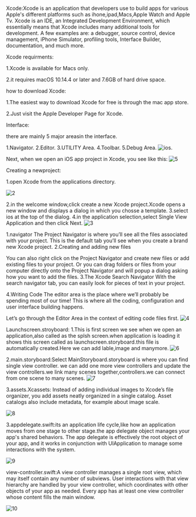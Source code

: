 # 
Xcode:Xcode is an application that developers use to build apps for various Apple's different platforms such as ihone,ipad,Macs,Apple Watch and Apple Tv.
Xcode is an IDE, an Integrated Development Environment, which essentially means that Xcode includes many additional tools for development. A few examples are: a debugger, source control, device management, iPhone Simulator, profiling tools, Interface Builder, documentation, and much more.

Xcode requirments:

1.Xcode is available for Macs only.

2.it requires macOS 10.14.4 or later and 7.6GB of hard drive space.

how to download Xcode:

1.The easiest way to download Xcode for free is through the mac app store.

2.Just visit the Apple Developer Page for Xcode.

Interface:

there are mainly 5 major areasin the interface.

1.Navigator.
2.Editor.
3.UTILITY Area.
4.Toolbar.
5.Debug Area.
![ios](https://user-images.githubusercontent.com/74370444/106992896-82643b80-679f-11eb-9f1e-31a5883b9027.PNG).

Next, when we open an iOS app project in Xcode, you see like this:
![5](https://user-images.githubusercontent.com/74370444/106997458-ef300380-67a8-11eb-9526-f459a3344010.PNG)



Creating a newproject:

1.open Xcode from the applications directory.


![2](https://user-images.githubusercontent.com/74370444/106995483-04a32e80-67a5-11eb-8107-dadc55d84325.PNG)


2.in the welcome window,click create a new Xcode project.Xcode opens a new window and displays a dialog in which you chosse a template.
3.select ios at the top of the dialog.
4.in the application selection,select Single View Application and then click Next.
![3](https://user-images.githubusercontent.com/74370444/106995587-3a481780-67a5-11eb-9a2e-0c4aec9729d8.PNG)

1.navigator
The Project Navigator is where you’ll see all the files associated with your project. This is the default tab you’ll see when you create a brand new Xcode project.
2.Creating and adding new files

You can also right click on the Project Navigator and create new files or add existing files to your project. Or you can drag folders or files from your computer directly onto the Project Navigator and will popup a dialog asking how you want to add the files.
3.The Xcode Search Navigator
With the search navigator tab, you can easily look for pieces of text in your project.

4.Writing Code
The editor area is the place where we’ll probably be spending most of our time! This is where all the coding, configuration and user interface building happens.

Let’s go through the Editor Area in the context of editing code files first.
![4](https://user-images.githubusercontent.com/74370444/106997670-4b932300-67a9-11eb-8c03-8a967e6312f3.PNG)

Launchscreen.stroyboard:
1.This is first screen we see when we open an application,also called as the splsh screen.when application is loading it shows this screen called as launchscreen.storyboard.this file is automatically created.Here we can add lable,image and manymore.
![6](https://user-images.githubusercontent.com/74370444/107005760-31137680-67b6-11eb-923a-80a1e97f65a6.PNG)


2.main.storyboard:Select MainStoryboard.storyboard is where you can find single view controller. we can add one more view controllers and update the view controllers.we link many scenes together,controllers.we can connect from one scene to many scenes.
![7](https://user-images.githubusercontent.com/74370444/107005773-353f9400-67b6-11eb-9eaf-3dd89e74dde8.PNG)

3.assets.Xcassets: Instead of adding individual images to Xcode’s file organizer, you add assets neatly organized in a single catalog. Asset catalogs also include metadata, for example about image scale.


![8](https://user-images.githubusercontent.com/74370444/107005783-37a1ee00-67b6-11eb-9cbc-194804629d7f.PNG)


3.appdelegate.swift:its an application life cycle,like how an application moves from one stage to other stage.the app delegate object manages your app's shared behaviors. The app delegate is effectively the root object of your app, and it works in conjunction with UIApplication to manage some interactions with the system.

![9](https://user-images.githubusercontent.com/74370444/107005793-3cff3880-67b6-11eb-910a-695847dfcc28.PNG)

view-controller.swift:A view controller manages a single root view, which may itself contain any number of subviews. User interactions with that view hierarchy are handled by your view controller, which coordinates with other objects of your app as needed. Every app has at least one view controller whose content fills the main window.


![10](https://user-images.githubusercontent.com/74370444/107006757-a0d63100-67b7-11eb-9ed0-48dcecd77894.PNG)






